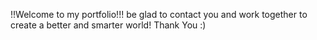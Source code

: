 !!Welcome to my portfolio!!!
be glad to contact you and work together to create a better and smarter world!
Thank You :)
 
 
